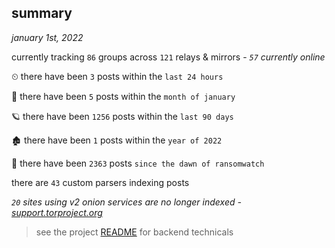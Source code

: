 
## summary
_january 1st, 2022_

currently tracking `86` groups across `121` relays & mirrors - _`57` currently online_

⏲ there have been `3` posts within the `last 24 hours`

🦈 there have been `5` posts within the `month of january`

🪐 there have been `1256` posts within the `last 90 days`

🏚 there have been `1` posts within the `year of 2022`

🦕 there have been `2363` posts `since the dawn of ransomwatch`

there are `43` custom parsers indexing posts

_`20` sites using v2 onion services are no longer indexed - [support.torproject.org](https://support.torproject.org/onionservices/v2-deprecation/)_

> see the project [README](https://github.com/thetanz/ransomwatch#ransomwatch--) for backend technicals

